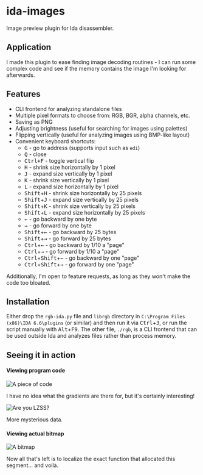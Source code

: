 # ida-images
Image preview plugin for Ida disassembler.

## Application

I made this plugin to ease finding image decoding routines - I can run some
complex code and see if the memory contains the image I'm looking for
afterwards.

## Features

- CLI frontend for analyzing standalone files
- Multiple pixel formats to choose from: RGB, BGR, alpha channels, etc.
- Saving as PNG
- Adjusting brightness (useful for searching for images using palettes)
- Flipping vertically (useful for analyzing images using BMP-like layout)
- Convenient keyboard shortcuts:
    - <kbd>G</kbd> - go to address (supports input such as `edi`)
    - <kbd>Q</kbd> - close
    - <kbd>Ctrl+F</kbd> - toggle vertical flip
    - <kbd>H</kbd> - shrink size horizontally by 1 pixel
    - <kbd>J</kbd> - expand size vertically by 1 pixel
    - <kbd>K</kbd> - shrink size vertically by 1 pixel
    - <kbd>L</kbd> - expand size horizontally by 1 pixel
    - <kbd>Shift</kbd>+<kbd>H</kbd> - shrink size horizontally by 25 pixels
    - <kbd>Shift</kbd>+<kbd>J</kbd> - expand size vertically by 25 pixels
    - <kbd>Shift</kbd>+<kbd>K</kbd> - shrink size vertically by 25 pixels
    - <kbd>Shift</kbd>+<kbd>L</kbd> - expand size horizontally by 25 pixels
    - <kbd>&larr;</kbd> - go backward by one byte
    - <kbd>&rarr;</kbd> - go forward by one byte
    - <kbd>Shift</kbd>+<kbd>&larr;</kbd> - go backward by 25 bytes
    - <kbd>Shift</kbd>+<kbd>&rarr;</kbd> - go forward by 25 bytes
    - <kbd>Ctrl</kbd>+<kbd>&larr;</kbd> - go backward by 1/10 a "page"
    - <kbd>Ctrl</kbd>+<kbd>&rarr;</kbd> - go forward by 1/10 a "page"
    - <kbd>Ctrl</kbd>+<kbd>Shift</kbd>+<kbd>&larr;</kbd> - go backward by one "page"
    - <kbd>Ctrl</kbd>+<kbd>Shift</kbd>+<kbd>&rarr;</kbd> - go forward by one "page"

Additionally, I'm open to feature requests, as long as they won't make the code
too bloated.

## Installation

Either drop the `rgb-ida.py` file and `librgb` directory in `C:\Program Files
(x86)\IDA 6.6\plugins` (or similar) and then run it via
<kbd>Ctrl</kbd>+<kbd>3</kbd>, or run the script manually with
<kbd>Alt</kbd>+<kbd>F9</kbd>. The other file, `./rgb`, is a CLI frontend that
can be used outside Ida and analyzes files rather than process memory.

## Seeing it in action

#### Viewing program code

![A piece of code](https://cloud.githubusercontent.com/assets/1045476/10188909/5caf5f88-6763-11e5-9398-eae1df05b941.png)

I have no idea what the gradients are there for, but it's certainly
interesting!

![Are you LZSS?](https://cloud.githubusercontent.com/assets/1045476/10188952/9f488f36-6763-11e5-91cf-76fd63d47c0d.png)

More mysterious data.

#### Viewing actual bitmap

![A bitmap](https://cloud.githubusercontent.com/assets/1045476/10188916/65e391be-6763-11e5-8388-967cde0c7c6e.png)

Now all that's left is to localize the exact function that allocated this
segment... and voilà.
